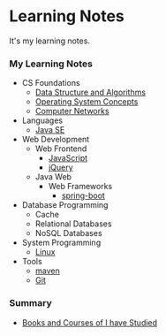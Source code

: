 # Learning Notes
It's my learning notes.



### My Learning Notes

- CS Foundations
  - [Data Structure and Algorithms](cs-foundations/algorithm)
  - [Operating System Concepts](cs-foundations/operating-system)
  - [Computer Networks](cs-foundations/network)
- Languages 
  - [Java SE](languages/java-se)
- Web Development
  - Web Frontend
    - [JavaScript](front-end/javascript)
    - [jQuery](front-end/jquery)
  - Java Web
    - Web Frameworks
      - [spring-boot](web-development/java-web/spring-boot)
- Database Programming
  - Cache
  - Relational Databases
  - NoSQL Databases
- System Programming
  - [Linux](dev-ops/linux)
- Tools
  - [maven](tools/maven)
  - [Git](tools/git)

### Summary

- [Books and Courses of I have Studied](%23summary/read-list.md)

